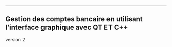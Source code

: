 
----------
Gestion des comptes bancaire en utilisant l’interface graphique
avec QT ET C++ 
----------------------------------
version 2 
